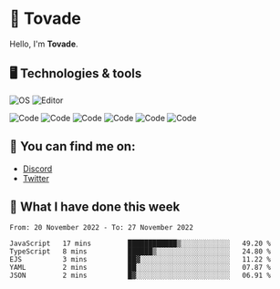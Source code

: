 # 👋 Tovade
Hello, I'm **Tovade**.

## 🖥️ Technologies & tools

![OS](https://img.shields.io/badge/OS-Windows-informational?style=flat&logo=OS&logoColor=white&color=2bbc8a)
![Editor](https://img.shields.io/badge/Editor-VScode-informational?style=flat&logo=Editor&logoColor=white&color=2bbc8a)

![Code](https://img.shields.io/badge/Code-Javascript-informational?style=flat&logo=Code&logoColor=white&color=2bbc8a)
![Code](https://img.shields.io/badge/Code-Nodejs-informational?style=flat&logo=Code&logoColor=white&color=2bbc8a)
![Code](https://img.shields.io/badge/Code-Typescript-informational?style=flat&logo=Code&logoColor=white&color=2bbc8a) 
![Code](https://img.shields.io/badge/Code-HTML-informational?style=flat&logo=Code&logoColor=white&color=2bbc8a)
![Code](https://img.shields.io/badge/Code-CSS-informational?style=flat&logo=Code&logoColor=white&color=2bbc8a)
![Code](https://img.shields.io/badge/Code-React-informational?style=flat&logo=Code&logoColor=white&color=2bbc8a)

## 👭 You can find me on:
- [Discord](https://discord.gg/y3eQ8wraD5)
- [Twitter](https://twitter.com/tovados)
## 📰 What I have done this week
<!--START_SECTION:waka-->

```text
From: 20 November 2022 - To: 27 November 2022

JavaScript   17 mins         ████████████▒░░░░░░░░░░░░   49.20 %
TypeScript   8 mins          ██████▒░░░░░░░░░░░░░░░░░░   24.80 %
EJS          3 mins          ██▓░░░░░░░░░░░░░░░░░░░░░░   11.22 %
YAML         2 mins          ██░░░░░░░░░░░░░░░░░░░░░░░   07.87 %
JSON         2 mins          █▓░░░░░░░░░░░░░░░░░░░░░░░   06.91 %
```

<!--END_SECTION:waka-->
